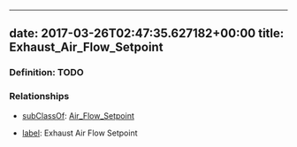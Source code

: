 
---
date: 2017-03-26T02:47:35.627182+00:00
title: Exhaust_Air_Flow_Setpoint
---
### Definition: TODO

### Relationships

* [subClassOf](http://www.w3.org/2000/01/rdf-schema#subClassOf): [Air_Flow_Setpoint](https://brickschema.org/schema/1.0/Brick#Air_Flow_Setpoint)

* [label](http://www.w3.org/2000/01/rdf-schema#label): Exhaust Air Flow Setpoint
